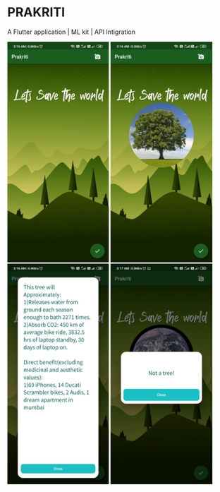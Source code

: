 # PRAKRITI
A Flutter application | ML kit | API Intigration

<img src="images/11.jpeg" height="500">
<img src="images/12.jpeg" height="500">
<img src="images/13.jpeg" height="500">
<img src="images/14.jpeg" height="500">
